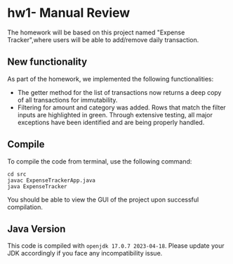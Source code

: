# hw1- Manual Review

The homework will be based on this project named "Expense Tracker",where users will be able to add/remove daily transaction. 

## New functionality
As part of the homework, we implemented the following functionalities:

- The getter method for the list of transactions now returns a deep copy of all transactions for immutability.
- Filtering for amount and category was added. Rows that match the filter inputs are highlighted in green. Through extensive testing, all major exceptions have been identified and are being properly handled.


## Compile

To compile the code from terminal, use the following command:
```
cd src
javac ExpenseTrackerApp.java
java ExpenseTracker
```

You should be able to view the GUI of the project upon successful compilation. 

## Java Version
This code is compiled with ```openjdk 17.0.7 2023-04-18```. Please update your JDK accordingly if you face any incompatibility issue.